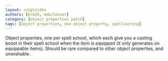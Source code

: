 ```yaml
---
layout: singleidea
authors: [krm26, mobileuser]
category: [object properties patch]
tags: [object properties, new object property, spellcasting]
---
```

Object properties, one per spell school, which each give you a casting boost in
their spell school when the item is equipped (it only generates on equippable
items). Should be rare compared to other object properties, and unwishable.
